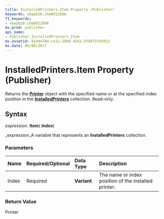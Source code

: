 ```yaml
---
title: InstalledPrinters.Item Property (Publisher)
keywords: vbapb10.chm8912896
f1_keywords:
- vbapb10.chm8912896
ms.prod: publisher
api_name:
- Publisher.InstalledPrinters.Item
ms.assetid: 8144478d-ca12-29b8-4541-5f0875fd3d12
ms.date: 06/08/2017
---
```



# InstalledPrinters.Item Property (Publisher)

Returns the  **[Printer](printer-object-publisher.md)** object with the specified name or at the specified index position in the **[InstalledPrinters](installedprinters-object-publisher.md)** collection. Read-only.


## Syntax

 _expression_. **Item**( **_Index_**)

 _expression_A variable that represents an  **InstalledPrinters** collection.


### Parameters



|**Name**|**Required/Optional**|**Data Type**|**Description**|
|:-----|:-----|:-----|:-----|
|Index|Required| **Variant**|The name or index position of the installed printer.|

### Return Value

Printer


